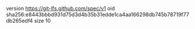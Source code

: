 version https://git-lfs.github.com/spec/v1
oid sha256:e8443bbbd931d75d3d4b35b31edde1ca4aa166298db745b78719f77db265edf4
size 10
